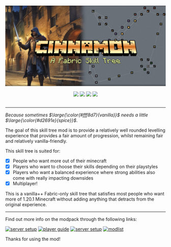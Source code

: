 ![cinnamon-project-banner](https://github.com/Allexio/cinnamon-skills/blob/main/assets/banner.png?raw=true)

<div align="center">
  <a href="https://fabricmc.net"><img src="https://img.shields.io/badge/Mod%20Loader-Fabric-lightyellow"></a>
  <a href="https://discord.gg/x7VjSRvAkm"><img src="https://img.shields.io/discord/1127860885952667699?color=0098DB&label=Discord&logo=discord&logoColor=0098DB"></a>
  <img src="https://img.shields.io/badge/Environment-Client & Server-red">
  <a href="https://modrinth.com/modpack/cinnamon"><img src="https://img.shields.io/badge/dynamic/json?color=158000&label=downloads&prefix=+%20&query=downloads&url=https://api.modrinth.com/v2/project/cinnamon&logo=modrinth"></a><br><br>
</div>

***

<i>Because sometimes $\large{\color{#fff8d7}{vanilla}}$ needs a little $\large{\color{#d2691e}{spice}}$</i>.

The goal of this skill tree mod is to provide a relatively well rounded levelling experience that provides a fair amount of progression, whilst remaining fair and relatively vanilla-friendly.

This skill tree is suited for:
- [x] People who want more out of their minecraft
- [x] Players who want to choose their skills depending on their playstyles
- [x] Players who want a balanced experience where strong abilities also come with really impacting downsides
- [x] Multiplayer!

This is a vanilla++ Fabric-only skill tree that satisfies most people who want more of 1.20.1 Minecraft without adding anything that detracts from the original experience.

***

Find out more info on the modpack through the following links:

<p float="left">
  <a href="https://github.com/Allexio/Cinnamon/wiki/server-setup"><img src="https://github.com/Allexio/create-plus/blob/main/assets/thumbnails/server-setup.png" alt="server setup" width="49%"/></a>
  <a href="https://github.com/Allexio/Cinnamon/wiki/feature-guide"><img src="https://github.com/Allexio/create-plus/blob/main/assets/thumbnails/feature-guide.png" alt="player guide" width="49%"/></a>
  <a href="https://github.com/Allexio/Cinnamon/wiki/player-config"><img src="https://github.com/Allexio/create-plus/blob/main/assets/thumbnails/player-config.png" alt="server setup" width="49%"/></a>
  <a href="https://github.com/Allexio/Cinnamon/wiki/modlist"><img src="https://github.com/Allexio/create-plus/blob/main/assets/thumbnails/modlist.png" alt="modlist" width="49%"/></a>
</p>

Thanks for using the mod!
